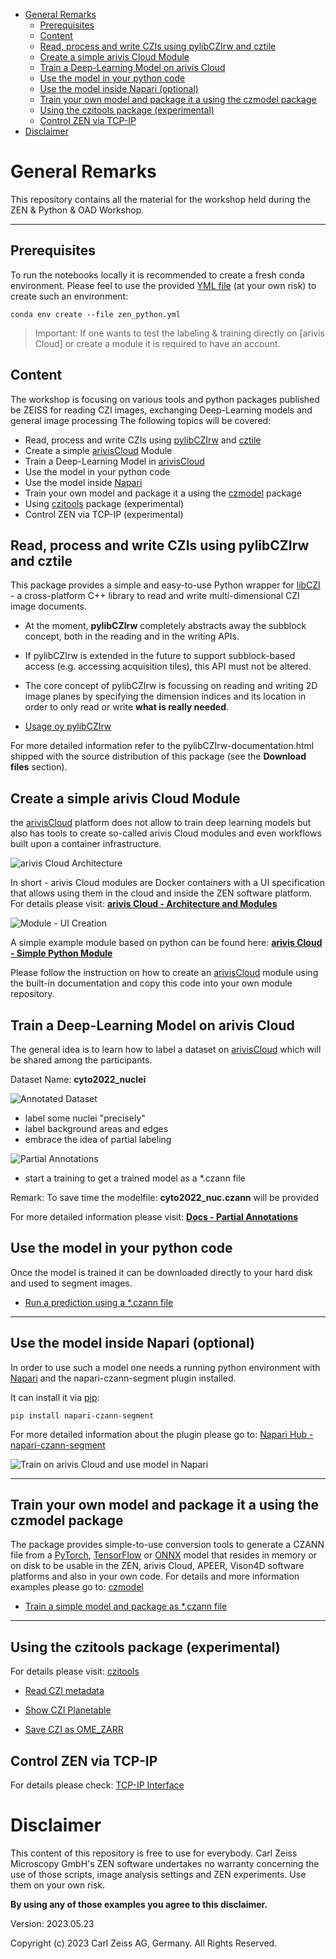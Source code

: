 - [General Remarks](#general-remarks)
  - [Prerequisites](#prerequisites)
  - [Content](#content)
  - [Read, process and write CZIs using pylibCZIrw and cztile](#read-process-and-write-czis-using-pylibczirw-and-cztile)
  - [Create a simple arivis Cloud Module](#create-a-simple-arivis-cloud-module)
  - [Train a Deep-Learning Model on arivis Cloud](#train-a-deep-learning-model-on-arivis-cloud)
  - [Use the model in your python code](#use-the-model-in-your-python-code)
  - [Use the model inside Napari (optional)](#use-the-model-inside-napari-optional)
  - [Train your own model and package it a using the czmodel package](#train-your-own-model-and-package-it-a-using-the-czmodel-package)
  - [Using the czitools package (experimental)](#using-the-czitools-package-experimental)
  - [Control ZEN via TCP-IP](#control-zen-via-tcp-ip)
- [Disclaimer](#disclaimer)



# General Remarks

This repository contains all the material for the workshop held during the ZEN & Python & OAD Workshop.

***

## Prerequisites

To run the notebooks locally it is recommended to create a fresh conda environment. Please feel to use the provided [YML file](workshop/notebooks/zen_python.yml) (at your own risk) to create such an environment:

    conda env create --file zen_python.yml

> Important: If one wants to test the labeling & training directly on [arivis Cloud] or create a module it is required to have an account.

## Content

The workshop is focusing on various tools and python packages published be ZEISS for reading CZI images, exchanging Deep-Learning models and general image processing The following topics will be covered:

* Read, process and write CZIs using [pylibCZIrw] and [cztile]
* Create a simple [arivisCloud] Module
* Train a Deep-Learning Model in [arivisCloud]
* Use the model in your python code
* Use the model inside [Napari]
* Train your own model and package it a using the [czmodel] package
* Using [czitools] package (experimental)
* Control ZEN via TCP-IP (experimental)

## Read, process and write CZIs using pylibCZIrw and cztile

This package provides a simple and easy-to-use Python wrapper for [libCZI] - a cross-platform C++ library to read and write multi-dimensional CZI image documents.

* At the moment, **pylibCZIrw** completely abstracts away the subblock concept, both in the reading and in the writing APIs.
* If pylibCZIrw is extended in the future to support subblock-based access (e.g. accessing acquisition tiles), this API must not be altered.
* The core concept of pylibCZIrw is focussing on reading and writing 2D image planes by specifying the dimension indices and its location in order to only read or write **what is really needed**.

* [Usage oy pylibCZIrw](./workshop/notebooks/Using_pylibCZIrw_3_4_0.ipynb)

For more detailed information refer to the pylibCZIrw-documentation.html shipped with the source distribution of this package (see the **Download files** section).


## Create a simple arivis Cloud Module

the [arivisCloud] platform does not allow to train deep learning models but also has tools to create so-called arivis Cloud modules and even workflows built upon a container infrastructure.

![arivis Cloud Architecture](./images/apeer_architecture.png)

In short - arivis Cloud modules are Docker containers with a UI specification that allows using them in the cloud and inside the ZEN software platform. For details please visit: **[arivis Cloud - Architecture and Modules](https://docs.apeer.com/create-modules/the-apeer-architecture)**

![Module - UI Creation](./images/apeer_module_ui.png)

A simple example module based on python can be found here: **[arivis Cloud - Simple Python Module](./workshop/apeer_module_example/README.md)**

Please follow the instruction on how to create an [arivisCloud] module using the built-in documentation and copy this code into your own module repository.

## Train a Deep-Learning Model on arivis Cloud

The general idea is to learn how to label a dataset on [arivisCloud] which will be shared among the participants.

Dataset Name: **cyto2022_nuclei**

![Annotated Dataset](./images/apeer_dataset_nuc.png)

* label some nuclei "precisely"
* label background areas and edges
* embrace the idea of partial labeling

![Partial Annotations](./images/APEER_annotation_auto_background.gif)

* start a training to get a trained model as a *.czann file

Remark: To save time the modelfile: **cyto2022_nuc.czann** will be provided

For more detailed information please visit: **[Docs - Partial Annotations](https://docs.apeer.com/machine-learning/annotation-guidelines)**

## Use the model in your python code

Once the model is trained it can be downloaded directly to your hard disk and used to segment images.

* [Run a prediction using a *.czann file](./workshop/notebooks/run_prediction_from_czann.ipynb)

***

## Use the model inside Napari (optional)

In order to use such a model one needs a running python environment with [Napari] and the napari-czann-segment plugin installed.

It can install it via [pip]:

    pip install napari-czann-segment

For more detailed information about the plugin please go to: [Napari Hub - napari-czann-segment](https://www.napari-hub.org/plugins/napari-czann-segment)

![Train on arivis Cloud and use model in Napari](https://github.com/sebi06/napari-czann-segment/raw/main/readme_images/Train_APEER_run_Napari_CZANN_no_highlights_small.gif)


***

## Train your own model and package it a using the czmodel package

The package provides simple-to-use conversion tools to generate a CZANN file from a [PyTorch], 
[TensorFlow] or [ONNX] model that resides in memory or on disk to be usable in the
ZEN, arivis Cloud, APEER, Vison4D software platforms and also in your own code. For details and more information examples please go to: [czmodel]

* [Train a simple model and package as *.czann file](./workshop/notebooks/SingleClassSemanticSegmentation_PyTorch.ipynb)

***

## Using the czitools package (experimental)

For details please visit: [czitools]

* [Read CZI metadata](./workshop/notebooks/read_czi_metadata.ipynb)

* [Show CZI Planetable](./workshop/notebooks/show_czi_surface.ipynb)

* [Save CZI as OME_ZARR](./workshop/notebooks/omezarr_from_czi_5d.ipynb)

## Control ZEN via TCP-IP

For details please check: [TCP-IP Interface](https://github.com/zeiss-microscopy/OAD/tree/master/Interfaces/TCP-IP_interface)


# Disclaimer

This content of this repository is free to use for everybody. Carl Zeiss Microscopy GmbH's ZEN software undertakes no warranty concerning the use of those scripts, image analysis settings and ZEN experiments. Use them on your own risk.

**By using any of those examples you agree to this disclaimer.**

Version: 2023.05.23

Copyright (c) 2023 Carl Zeiss AG, Germany. All Rights Reserved.


[Napari]: https://github.com/napari/napari
[pip]: https://pypi.org/project/pip/
[PyPI]: https://pypi.org/
[pylibCZIrw]: https://pypi.org/project/pylibCZIrw/
[czmodel]: https://pypi.org/project/czmodel/
[cztile]: https://pypi.org/project/cztile/
[arivisCloud]: https://www.apeer.com
[napari-czann-segment]: https://github.com/sebi06/napari_czann_segment
[CZI]: https://www.zeiss.com/microscopy/int/products/microscope-software/zen/czi.html
[PyTorch]: https://pytorch.org/
[TensorFlow]: https://www.tensorflow.org/
[ONNX]: https://onnx.ai/
[libCZI]: https://github.com/ZEISS/libczi
[CytoData2022]: https://alleninstitute.org/what-we-do/cell-science/events-training/cytodata-symposium-2022/
[czitools]: https://pypi.org/project/czitools/
